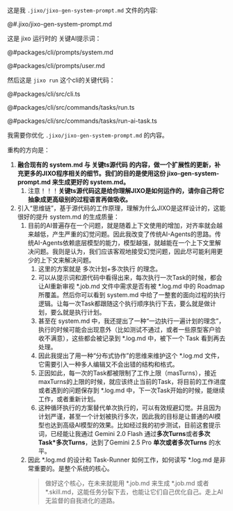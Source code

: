 这是我 `.jixo/jixo-gen-system-prompt.md` 文件的内容:

@#.jixo/jixo-gen-system-prompt.md

这是 jixo 运行时的 关键AI提示词：

@#packages/cli/prompts/system.md

@#packages/cli/prompts/user.md

然后这是 `jixo run` 这个cli的关键代码：

@#packages/cli/src/cli.ts

@#packages/cli/src/commands/tasks/run.ts

@#packages/cli/src/commands/tasks/run-ai-task.ts

我需要你优化 `.jixo/jixo-gen-system-prompt.md` 的内容。

重构的方向是：

1. **融合现有的 system.md 与 关键ts源代码 的内容，做一个扩展性的更新，补充更多的JIXO程序相关的细节。我们的目的是使用这份 jixo-gen-system-prompt.md 来生成更好的 system.md。**
    1. 注意！！！**关键ts源代码这是给你理解JIXO是如何运作的，请你自己将它抽象成更高级别的过程语言再做吸收。**
2. 引入“思维链”，基于源代码的工作原理，理解为什么JIXO是这样设计的，这能很好的提升 system.md 的生成质量：
   1. 目前的AI普遍存在一个问题，就是随着上下文使用的增加，对齐率就会越来越低，产生严重的幻觉问题。因此我改变了传统AI-Agents的思路。传统AI-Agents依赖底层模型的能力，模型越强，就越能在一个上下文里解决问题。我则是认为，我们应该客观地接受幻觉问题，因此尽可能利用更少的上下文来解决问题。
      1. 这里的方案就是 多次计划+多次执行 的理念。
      1. 可以从提示词和源代码中看得出来，每次执行一次Task的时候，都会让AI重新审视 *.job.md 文件中需求是否有被 *.log.md 中的 Roadmap 所覆盖。然后你可以看到 system.md 中给了一整套的面向过程的执行逻辑。让每一次Task都跟随这个执行顺序执行下去，要么就是做计划，要么就是执行计划。
      1. 甚至在 system.md 中，我还提出了一种“一边执行一遍计划的理念”，执行的时候可能会出现意外（比如测试不通过，或者一些原型客户验收不满意），这些都会被记录到 *.log.md 中，被下一个 Task 看到再去处理。
      1. 因此我提出了用一种“分布式协作”的思维来维护这个 *.log.md 文件，它需要引入一种多人编辑又不会出错的结构和格式。
      1. 正因如此，每一次的Task都被限制了工作上限（masTurns），接近maxTurns的上限的时候，就应该终止当前的Task，将目前的工作进度或者遇到的问题保存到 *.log.md 中，下一次Task开始的时候，能继续工作，或者重新计划。
      1. 这种循环执行的方案替代单次执行的，可以有效规避幻觉。并且因为计划严谨，甚至一个计划被执行多次，因此我的目标是让普通的AI模型也达到高级AI模型的效果。比如经过我的初步测试，目前这套提示词，已经能让我通过 Gemini 2.0 Flash 通过**多次Turns**或者**多次Task*多次Turns**，达到了Gemini 2.5 Pro **单次或者多次Turns** 的水平。
   1. 因此 *.log.md 的设计和 Task-Runner 如何工作，如何读写 *.log.md 是非常重要的。是整个系统的核心。
      > 做好这个核心，在未来就能用 *.job.md 来生成 *.job.md 或者 *.skill.md，这能任务分裂下去，也能让它们自己优化自己。走上AI无监督的自我进化的道路。